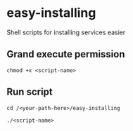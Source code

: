 # easy-installing

Shell scripts for installing services easier

## Grand execute permission 

`chmod +x <script-name>`

## Run script

`cd /<your-path-here>/easy-installing`

`./<script-name>`